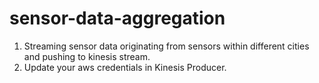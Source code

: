 # sensor-data-aggregation
1. Streaming sensor data originating from sensors within different cities and pushing to kinesis stream.
2. Update your aws credentials in Kinesis Producer.
